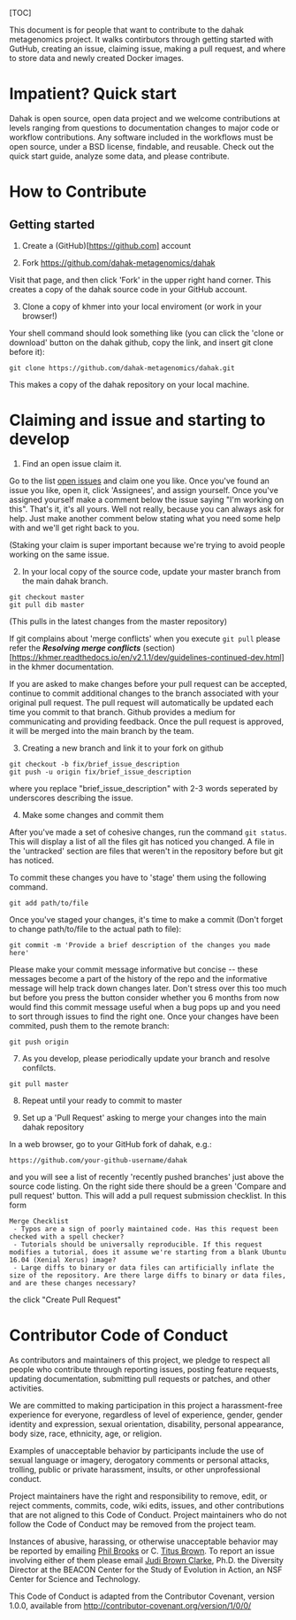 [TOC]

This document is for people that want to contribute to the dahak metagenomics project. It walks contirbutors through getting started with GutHub, creating an issue, claiming issue, making a pull request, and where to store data and newly created Docker images.

# Impatient? Quick start

Dahak is open source, open data project and we welcome contributions at levels ranging from questions to documentation changes to major code or workflow contributions. Any software included in the workflows must be open source, under a BSD license, findable, and reusable. Check out the quick start guide, analyze some data, and please contribute.

# How to Contribute

## Getting started

1. Create a (GitHub)[https://github.com] account

2. Fork https://github.com/dahak-metagenomics/dahak

Visit that page, and then click 'Fork' in the upper right hand corner. This creates a copy of the dahak source code in your GitHub account.

3. Clone a copy of khmer into your local enviroment (or work in your browser!)

Your shell command should look something like (you can click the 'clone or download' button on the dahak github, copy the link, and insert git clone before it):

```git clone https://github.com/dahak-metagenomics/dahak.git```

This makes a copy of the dahak repository on your local machine.

# Claiming and issue and starting to develop

1. Find an open issue claim it.

Go to the list [open issues](https://github.com/dahak-metagenomics/dahak/issues) and claim one you like. Once you've found an issue you like, open it, click 'Assignees', and assign yourself. Once you've assigned yourself make a comment below the issue saying "I'm working on this". That's it, it's all yours. Well not really, because you can always ask for help. Just make another comment below stating what you need some help with and we'll get right back to you.

(Staking your claim is super important because we're trying to avoid people working on the same issue.

2. In your local copy of the source code, update your master branch from the main dahak branch.

```
git checkout master
git pull dib master
```

(This pulls in the latest changes from the master repository)

If git complains about 'merge conflicts' when you execute ```git pull``` please refer the ***Resolving merge conflicts*** (section)[https://khmer.readthedocs.io/en/v2.1.1/dev/guidelines-continued-dev.html] in the khmer documentation.

If you are asked to make changes before your pull request can be accepted, continue to commit additional changes to the branch associated with your 
original pull request. The pull request will automatically be updated each time you commit to that branch. Github provides a medium for communicating and 
providing feedback. Once the pull request is approved, it will be merged into the main branch by the team.

3. Creating a new branch and link it to your fork on github

```
git checkout -b fix/brief_issue_description
git push -u origin fix/brief_issue_description
```

where you replace "brief_issue_description" with 2-3 words seperated by underscores describing the issue.

4. Make some changes and commit them

After you've made a set of cohesive changes, run the command ```git status```. This will display a list of all the files git has noticed you changed. A file in the 'untracked' section are files that weren't in the repository before but git has noticed.

To commit these changes you have to 'stage' them using the following command.

```
git add path/to/file
```

Once you've staged your changes, it's time to make a commit (Don't forget to change path/to/file to the actual path to file):

```
git commit -m 'Provide a brief description of the changes you made here'
```

Please make your commit message informative but concise -- these messages become a part of the history of the repo and the informative message will help track down changes later. Don't stress over this too much but before you press the button consider whether you 6 months from now would find this commit message useful when a bug pops up and you need to sort through issues to find the right one. Once your changes have been commited, push them to the remote branch:

```
git push origin
```

7. As you develop, please periodically update your branch and resolve confilcts.

```
git pull master
```

8. Repeat until your ready to commit to master

9. Set up a 'Pull Request' asking to merge your changes into the main dahak repository

In a web browser, go to your GitHub fork of dahak, e.g.:

```
https://github.com/your-github-username/dahak
```
and you will see a list of recently 'recently pushed branches' just above the source code listing. On the right side there should be a green 'Compare and pull request' button. This will add a pull request submission checklist. In this form

```
Merge Checklist
 - Typos are a sign of poorly maintained code. Has this request been checked with a spell checker?
 - Tutorials should be universally reproducible. If this request modifies a tutorial, does it assume we're starting from a blank Ubuntu 16.04 (Xenial Xerus) image?
 - Large diffs to binary or data files can artificially inflate the size of the repository. Are there large diffs to binary or data files, and are these changes necessary?
 ```
the click "Create Pull Request"

# Contributor Code of Conduct

As contributors and maintainers of this project, we pledge to respect all people who contribute through reporting issues, posting feature requests, updating documentation, submitting pull requests or patches, and other activities.

We are committed to making participation in this project a harassment-free experience for everyone, regardless of level of experience, gender, gender identity and expression, sexual orientation, disability, personal appearance, body size, race, ethnicity, age, or religion.

Examples of unacceptable behavior by participants include the use of sexual language or imagery, derogatory comments or personal attacks, trolling, public or private harassment, insults, or other unprofessional conduct.

Project maintainers have the right and responsibility to remove, edit, or reject comments, commits, code, wiki edits, issues, and other contributions that are not aligned to this Code of Conduct. Project maintainers who do not follow the Code of Conduct may be removed from the project team.

Instances of abusive, harassing, or otherwise unacceptable behavior may be reported by emailing [Phil Brooks](ptbrooks@ucdavis.edu) or C. [Titus Brown](ctbrown@ucdavis.edu). To report an issue involving either of them please email [Judi Brown Clarke](jbc@egr.msu.edu), Ph.D. the Diversity Director at the BEACON Center for the Study of Evolution in Action, an NSF Center for Science and Technology.

This Code of Conduct is adapted from the Contributor Covenant, version 1.0.0, available from http://contributor-covenant.org/version/1/0/0/
